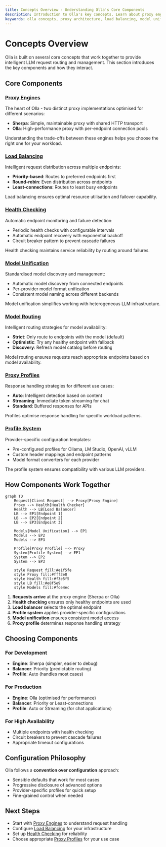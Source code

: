 ```yaml
---
title: Concepts Overview - Understanding Olla's Core Components
description: Introduction to Olla's key concepts. Learn about proxy engines, load balancing, health checking, and model management.
keywords: olla concepts, proxy architecture, load balancing, model unification
---
```


# Concepts Overview

Olla is built on several core concepts that work together to provide intelligent LLM request routing and management. This section introduces the key components and how they interact.

## Core Components

### [Proxy Engines](proxy-engines.md)
The heart of Olla - two distinct proxy implementations optimised for different scenarios:

- **Sherpa**: Simple, maintainable proxy with shared HTTP transport
- **Olla**: High-performance proxy with per-endpoint connection pools

Understanding the trade-offs between these engines helps you choose the right one for your workload.

### [Load Balancing](load-balancing.md)
Intelligent request distribution across multiple endpoints:

- **Priority-based**: Routes to preferred endpoints first
- **Round-robin**: Even distribution across endpoints
- **Least-connections**: Routes to least busy endpoints

Load balancing ensures optimal resource utilisation and failover capability.

### [Health Checking](health-checking.md)
Automatic endpoint monitoring and failure detection:

- Periodic health checks with configurable intervals
- Automatic endpoint recovery with exponential backoff
- Circuit breaker pattern to prevent cascade failures

Health checking maintains service reliability by routing around failures.

### [Model Unification](model-unification.md)
Standardised model discovery and management:

- Automatic model discovery from connected endpoints
- Per-provider model format unification
- Consistent model naming across different backends

Model unification simplifies working with heterogeneous LLM infrastructure.

### [Model Routing](model-routing.md)
Intelligent routing strategies for model availability:

- **Strict**: Only route to endpoints with the model (default)
- **Optimistic**: Try any healthy endpoint with fallback
- **Discovery**: Refresh model catalog before routing

Model routing ensures requests reach appropriate endpoints based on model availability.

### [Proxy Profiles](proxy-profiles.md)
Response handling strategies for different use cases:

- **Auto**: Intelligent detection based on content
- **Streaming**: Immediate token streaming for chat
- **Standard**: Buffered responses for APIs

Profiles optimise response handling for specific workload patterns.

### [Profile System](profile-system.md)
Provider-specific configuration templates:

- Pre-configured profiles for Ollama, LM Studio, OpenAI, vLLM
- Custom header mappings and endpoint patterns
- Model format converters for each provider

The profile system ensures compatibility with various LLM providers.

## How Components Work Together

```mermaid
graph TD
    Request[Client Request] --> Proxy[Proxy Engine]
    Proxy --> Health[Health Checker]
    Health --> LB[Load Balancer]
    LB --> EP1[Endpoint 1]
    LB --> EP2[Endpoint 2]
    LB --> EP3[Endpoint 3]
    
    Models[Model Unification] --> EP1
    Models --> EP2
    Models --> EP3
    
    Profile[Proxy Profile] --> Proxy
    System[Profile System] --> EP1
    System --> EP2
    System --> EP3
    
    style Request fill:#e1f5fe
    style Proxy fill:#fff3e0
    style Health fill:#f3e5f5
    style LB fill:#e8f5e9
    style Models fill:#fce4ec
```

1. **Requests arrive** at the proxy engine (Sherpa or Olla)
2. **Health checking** ensures only healthy endpoints are used
3. **Load balancer** selects the optimal endpoint
4. **Profile system** applies provider-specific configurations
5. **Model unification** ensures consistent model access
6. **Proxy profile** determines response handling strategy

## Choosing Components

### For Development

- **Engine**: Sherpa (simpler, easier to debug)
- **Balancer**: Priority (predictable routing)
- **Profile**: Auto (handles most cases)

### For Production

- **Engine**: Olla (optimised for performance)
- **Balancer**: Priority or Least-connections
- **Profile**: Auto or Streaming (for chat applications)

### For High Availability

- Multiple endpoints with health checking
- Circuit breakers to prevent cascade failures
- Appropriate timeout configurations

## Configuration Philosophy

Olla follows a **convention over configuration** approach:

- Sensible defaults that work for most cases
- Progressive disclosure of advanced options
- Provider-specific profiles for quick setup
- Fine-grained control when needed

## Next Steps

- Start with [Proxy Engines](proxy-engines.md) to understand request handling
- Configure [Load Balancing](load-balancing.md) for your infrastructure
- Set up [Health Checking](health-checking.md) for reliability
- Choose appropriate [Proxy Profiles](proxy-profiles.md) for your use case